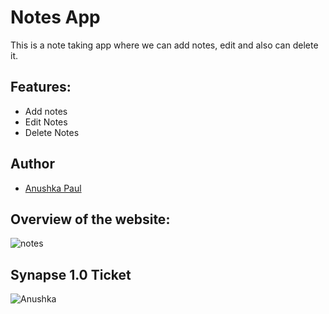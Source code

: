 # Notes App
This is a note taking app where we can add notes, edit and also can delete it.

## Features:
- Add notes
- Edit Notes
- Delete Notes

## Author
- [Anushka Paul](https://github.com/pilipi-puu-puu)

## Overview of the website:
![notes](https://user-images.githubusercontent.com/87390353/212480097-461b3ebd-ac42-4b1a-935b-49d656ee6848.jpg)

## Synapse 1.0 Ticket

![Anushka](https://user-images.githubusercontent.com/87390353/212480115-e56814fa-9b82-46f6-abf5-8ff7b5ea3cdd.png)
